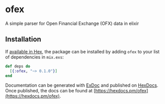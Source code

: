 # ofex

A simple parser for Open Financial Exchange (OFX) data in elixir

## Installation

If [available in Hex](https://hex.pm/docs/publish), the package can be installed
by adding `ofex` to your list of dependencies in `mix.exs`:

```elixir
def deps do
  [{:ofex, "~> 0.1.0"}]
end
```

Documentation can be generated with [ExDoc](https://github.com/elixir-lang/ex_doc)
and published on [HexDocs](https://hexdocs.pm). Once published, the docs can
be found at [https://hexdocs.pm/ofex](https://hexdocs.pm/ofex).

